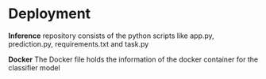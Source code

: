 # Deployment

**Inference** repository consists of the python scripts like app.py, prediction.py, requirements.txt and task.py

**Docker** The Docker file holds the information of the docker container for the classifier model
